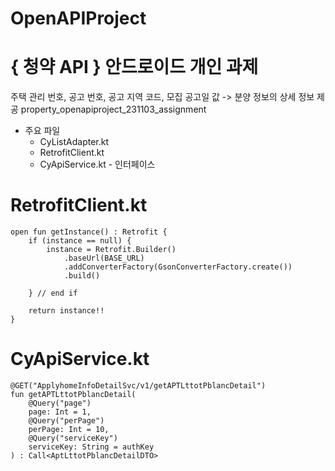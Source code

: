 # OpenAPIProject
# { 청약 API } 안드로이드 개인 과제
주택 관리 번호, 공고 번호, 공고 지역 코드, 모집 공고일 값 -> 분양 정보의 상세 정보 제공
property_openapiproject_231103_assignment


* 주요 파일
  * CyListAdapter.kt
  * RetrofitClient.kt
  * CyApiService.kt - 인터페이스

  
# RetrofitClient.kt

    open fun getInstance() : Retrofit {
        if (instance == null) {
            instance = Retrofit.Builder()
                .baseUrl(BASE_URL)
                .addConverterFactory(GsonConverterFactory.create())
                .build()

        } // end if

        return instance!!
    }





# CyApiService.kt
    
    @GET("ApplyhomeInfoDetailSvc/v1/getAPTLttotPblancDetail")
    fun getAPTLttotPblancDetail(
        @Query("page")
        page: Int = 1,
        @Query("perPage")
        perPage: Int = 10,
        @Query("serviceKey")
        serviceKey: String = authKey
    ) : Call<AptLttotPblancDetailDTO>

